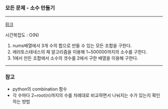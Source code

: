 ### 모든 문제 - 소수 만들기 
___

[링크](https://programmers.co.kr/learn/courses/30/lessons/12977)

시간복잡도 : O(N)

1. nums배열에서 3개 수의 합으로 만들 수 있는 모든 조합을 구한다.
2. 에라토스테네스의 체 알고리즘을 이용해 1~500000까지의 소수를 구한다.
3. 1에서 만든 조합에서 소수의 갯수를 2에서 구한 배열을 이용해 구한다.
___
### 참고

* python의 combination 함수
* 각 수마다 2~root(n)까지의 수를 차례대로 비교하면서 나눠지는 수가 있는지 확인하는 방법